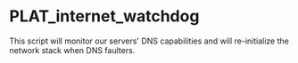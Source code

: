 # PLAT_internet_watchdog
This script will monitor our servers' DNS capabilities and will re-initialize the network stack when DNS faulters.
